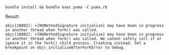`bundle install && bundle exec puma -C puma.rb`


Result:

```
objc[10802]: +[NSMethodSignature initialize] may have been in progress in another thread when fork() was called.
objc[10802]: +[NSMethodSignature initialize] may have been in progress in another thread when fork() was called. We cannot safely call it or ignore it in the fork() child process. Crashing instead. Set a breakpoint on objc_initializeAfterForkError to debug.
```

